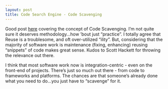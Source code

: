 ```yaml
---
layout: post
title: Code Search Engine - Code Scavenging
---
```


Good post [here](http://blog.slickedit.com/?p=183) covering the concept
of Code Scavenging. I’m not quite sure it deserves methodology…how ’bout
just “practice”. I totally agree that Reuse is a troublesome, and oft
over-utilized “ility”. But, considering that the majority of software
work is maintenance (fixing, enhancing) reusing “snippets” of code makes
great sense. Kudos to Scott Hackett for throwing the relevance out
there.

I think that most software work now is integration-centric - even on the
front-end of projects. There’s just so much out there - from code to
frameworks and platforms. The chances are that someone’s already done
what you need to do…you just have to “scavenge” for it.
